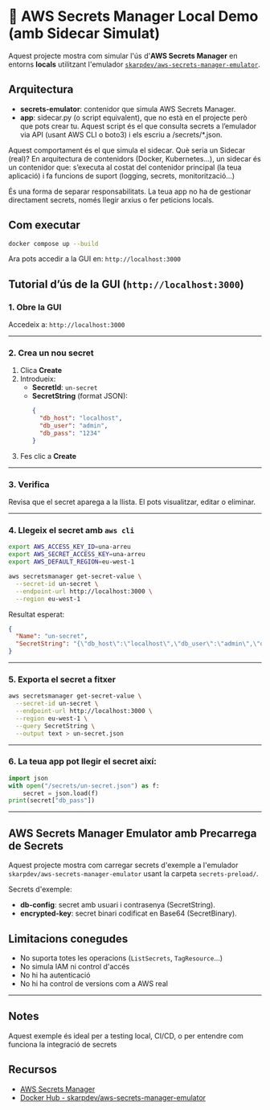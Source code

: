 # 🔐 AWS Secrets Manager Local Demo (amb Sidecar Simulat)

Aquest projecte mostra com simular l'ús d'**AWS Secrets Manager** en entorns **locals** utilitzant l'emulador [`skarpdev/aws-secrets-manager-emulator`](https://hub.docker.com/r/skarpdev/aws-secrets-manager-emulator).

## Arquitectura

- **secrets-emulator**: contenidor que simula AWS Secrets Manager.
- **app**: sidecar.py (o script equivalent), que no està en el projecte però que pots crear tu. Aquest script és el que consulta secrets a l’emulador via API (usant AWS CLI o boto3) i els escriu a /secrets/*.json.

Aquest comportament és el que simula el sidecar. Què seria un Sidecar (real)? En arquitectura de contenidors (Docker, Kubernetes...), un sidecar és un contenidor que: s’executa al costat del contenidor principal (la teua aplicació) i fa funcions de suport (logging, secrets, monitorització...)

És una forma de separar responsabilitats. La teua app no ha de gestionar directament secrets, només llegir arxius o fer peticions locals.

## Com executar

```bash
docker compose up --build
```

Ara pots accedir a la GUI en: `http://localhost:3000`

## Tutorial d’ús de la GUI (`http://localhost:3000`)

### 1. Obre la GUI

Accedeix a: `http://localhost:3000`

---

### 2. Crea un nou secret

1. Clica **Create**
2. Introdueix:
   - **SecretId**: `un-secret`
   - **SecretString** (format JSON):
     ```json
     {
       "db_host": "localhost",
       "db_user": "admin",
       "db_pass": "1234"
     }
     ```
3. Fes clic a **Create**

---

### 3. Verifica

Revisa que el secret aparega a la llista. El pots visualitzar, editar o eliminar.

---

### 4. Llegeix el secret amb `aws cli`

```bash
export AWS_ACCESS_KEY_ID=una-arreu
export AWS_SECRET_ACCESS_KEY=una-arreu
export AWS_DEFAULT_REGION=eu-west-1

aws secretsmanager get-secret-value \
  --secret-id un-secret \
  --endpoint-url http://localhost:3000 \
  --region eu-west-1
```

Resultat esperat:
```json
{
  "Name": "un-secret",
  "SecretString": "{\"db_host\":\"localhost\",\"db_user\":\"admin\",\"db_pass\":\"1234\"}"
}
```

---

### 5. Exporta el secret a fitxer

```bash
aws secretsmanager get-secret-value \
  --secret-id un-secret \
  --endpoint-url http://localhost:3000 \
  --region eu-west-1 \
  --query SecretString \
  --output text > un-secret.json
```

---

### 6. La teua app pot llegir el secret així:

```python
import json
with open("/secrets/un-secret.json") as f:
    secret = json.load(f)
print(secret["db_pass"])
```

---

## AWS Secrets Manager Emulator amb Precarrega de Secrets

Aquest projecte mostra com carregar secrets d'exemple a l'emulador `skarpdev/aws-secrets-manager-emulator` usant la carpeta `secrets-preload/`.

Secrets d'exemple:

- **db-config**: secret amb usuari i contrasenya (SecretString).
- **encrypted-key**: secret binari codificat en Base64 (SecretBinary).

## Limitacions conegudes

- No suporta totes les operacions (`ListSecrets`, `TagResource`...)
- No simula IAM ni control d'accés
- No hi ha autenticació
- No hi ha control de versions com a AWS real

---

## Notes

Aquest exemple és ideal per a testing local, CI/CD, o per entendre com funciona la integració de secrets

## Recursos

- [AWS Secrets Manager](https://aws.amazon.com/secrets-manager/)
- [Docker Hub - skarpdev/aws-secrets-manager-emulator](https://hub.docker.com/r/skarpdev/aws-secrets-manager-emulator)


